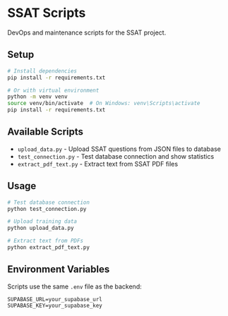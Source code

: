 # SSAT Scripts

DevOps and maintenance scripts for the SSAT project.

## Setup

```bash
# Install dependencies
pip install -r requirements.txt

# Or with virtual environment
python -m venv venv
source venv/bin/activate  # On Windows: venv\Scripts\activate
pip install -r requirements.txt
```

## Available Scripts

- `upload_data.py` - Upload SSAT questions from JSON files to database
- `test_connection.py` - Test database connection and show statistics  
- `extract_pdf_text.py` - Extract text from SSAT PDF files

## Usage

```bash
# Test database connection
python test_connection.py

# Upload training data  
python upload_data.py

# Extract text from PDFs
python extract_pdf_text.py
```

## Environment Variables

Scripts use the same `.env` file as the backend:

```env
SUPABASE_URL=your_supabase_url
SUPABASE_KEY=your_supabase_key
```